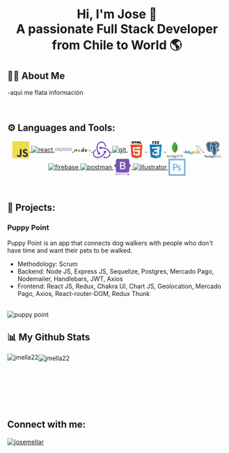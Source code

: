 <h1 align="center">Hi, I'm Jose 👋 <br/>
A passionate Full Stack Developer from Chile to World 🌎</h1>

## 🙋‍♂️ About Me

-aqui me flata información

<br/>

## ⚙️ Languages and Tools:
<p align="center"> 
<a href="https://developer.mozilla.org/en-US/docs/Web/JavaScript" target="_blank" rel="noreferrer"> 
<img src="https://raw.githubusercontent.com/devicons/devicon/master/icons/javascript/javascript-original.svg" alt="javascript" width="40" height="40" align="center" margin-left="10px"/> 
</a>
 
<a href="https://reactjs.org/" target="_blank" rel="noreferrer"> 
<img src="https://upload.wikimedia.org/wikipedia/commons/thumb/4/47/React.svg/1200px-React.svg.png" alt="react" width="40" height="40" align="center" margin-left="10px"/> 
</a>
 
<a href="https://expressjs.com" target="_blank" rel="noreferrer">
<img src="https://raw.githubusercontent.com/devicons/devicon/master/icons/express/express-original-wordmark.svg" alt="express" width="40" height="40" align="center" margin-left="10px"/>
</a>
 
<a href="https://nodejs.org" target="_blank" rel="noreferrer"> 
<img src="https://raw.githubusercontent.com/devicons/devicon/master/icons/nodejs/nodejs-original-wordmark.svg" alt="nodejs" width="40" height="40" align="center" margin-left="10px"/>
</a>
 
<a href="https://redux.js.org" target="_blank" rel="noreferrer"> 
<img src="https://raw.githubusercontent.com/devicons/devicon/master/icons/redux/redux-original.svg" alt="redux" width="40" height="40" align="center" margin-left="10px"/> 
</a>
 
 <a href="https://git-scm.com/" target="_blank" rel="noreferrer">
 <img src="https://www.vectorlogo.zone/logos/git-scm/git-scm-icon.svg" alt="git" width="40" height="40" align="center" margin-left="10px"/>
</a>
 
<a href="https://www.w3.org/html/" target="_blank" rel="noreferrer"> 
<img src="https://raw.githubusercontent.com/devicons/devicon/master/icons/html5/html5-original-wordmark.svg" alt="html5" width="40" height="40" align="center" margin-left="10px"/> 
</a>
 
<a href="https://www.w3schools.com/css/" target="_blank" rel="noreferrer"> 
<img src="https://raw.githubusercontent.com/devicons/devicon/master/icons/css3/css3-original-wordmark.svg" alt="css3" width="40" height="40" align="center" margin-left="10px"/> 
</a>
 
<a href="https://www.mongodb.com/" target="_blank" rel="noreferrer"> 
<img src="https://raw.githubusercontent.com/devicons/devicon/master/icons/mongodb/mongodb-original-wordmark.svg" alt="mongodb" width="40" height="40" align="center" margin-left="10px"/> 
</a>
 
<a href="https://www.mysql.com/" target="_blank" rel="noreferrer"> 
<img src="https://raw.githubusercontent.com/devicons/devicon/master/icons/mysql/mysql-original-wordmark.svg" alt="mysql" width="40" height="40" align="center" margin-left="10px"/> 
</a>
 
<a href="https://www.postgresql.org" target="_blank" rel="noreferrer"> 
<img src="https://raw.githubusercontent.com/devicons/devicon/master/icons/postgresql/postgresql-original-wordmark.svg" alt="postgresql" width="40" height="40" align="center" margin-left="10px"/> 
</a>
 
<a href="https://firebase.google.com/" target="_blank" rel="noreferrer"> 
<img src="https://www.vectorlogo.zone/logos/firebase/firebase-icon.svg" alt="firebase" width="40" height="40" align="center" margin-left="10px"/> 
</a>
 
<a href="https://postman.com" target="_blank" rel="noreferrer"> 
<img src="https://www.vectorlogo.zone/logos/getpostman/getpostman-icon.svg" alt="postman" width="40" height="40" align="center" margin-left="10px"/> 
</a>
 
<a href="https://getbootstrap.com" target="_blank" rel="noreferrer"> 
<img src="https://raw.githubusercontent.com/devicons/devicon/master/icons/bootstrap/bootstrap-plain-wordmark.svg" alt="bootstrap" width="40" height="40" align="center" margin-left="10px"/> 
</a>
 
 <a href="#" target="_blank" rel="noreferrer"> 
<img src="https://www.vectorlogo.zone/logos/adobe_illustrator/adobe_illustrator-icon.svg" alt="illustrator" width="40" height="40" align="center" margin-left="10px">
</a>
 
<a href="#" target="_blank" rel="noreferrer"> 
<img src="https://raw.githubusercontent.com/devicons/devicon/master/icons/photoshop/photoshop-line.svg" alt="photoshop" width="40" height="40" align="center" margin-left="10px"/>
</a>
 
</p>
<br/>

## 🚀 Projects:

### Puppy Point
Puppy Point is an app that connects dog walkers with people who don't have time and want their pets to be walked.

- Methodology: Scrum
- Backend: Node JS, Express JS, Sequelize, Postgres, Mercado Pago, Nodemailer, Handlebars, JWT, Axios
- Frontend: React JS, Redux, Chakra UI, Chart JS, Geolocation, Mercado Pago, Axios, React-router-DOM, Redux Thunk

<br/>
<img src='https://res.cloudinary.com/puppy-point/image/upload/v1653413883/projects/puppypoint_hiqylo.png'  alt="puppy point" />

<br/>

## 📊 My Github Stats


 <img align="center" src="https://github-readme-stats.vercel.app/api?username=jmella22&show_icons=true&count_private=true&theme=react&hide_border=true&bg_color=0D1117" alt="jmella22" />

  <img align="left" src="https://github-readme-stats.vercel.app/api/top-langs/?username=jmella22&langs_count=8&count_private=true&layout=compact&theme=react&hide_border=true&bg_color=0D1117" alt="jmella22" />

<br/>
<br/>
<br/>
<br/>
<br/>
<br/>
<br/>

## Connect with me:

<p>
  <a href="https://linkedin.com/in/josemellar" target="blank"><img align="center" src="https://raw.githubusercontent.com/rahuldkjain/github-profile-readme-generator/master/src/images/icons/Social/linked-in-alt.svg" alt="josemellar" height="30" width="40" /></a>
</p>
